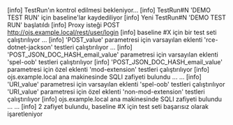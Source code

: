 [info] TestRun'ın kontrol edilmesi bekleniyor...
[info] TestRun#N 'DEMO TEST RUN' için baseline'lar kaydediliyor
[info] Yeni TestRun#N 'DEMO TEST RUN' başlatıldı
[info] Proxy isteği POST http://ojs.example.local/rest/user/login
[info] baseline #X için bir test seti çalıştırılıyor
...
[info] 'POST_value' parametresi için varsayılan eklenti 'rce-dotnet-jackson' testleri çalıştırılıyor
...
[info] 'POST_JSON_DOC_HASH_email_value' parametresi için varsayılan eklenti 'spel-oob' testleri çalıştırılıyor
[info] 'POST_JSON_DOC_HASH_email_value' parametresi için özel eklenti 'mod-extension' testleri çalıştırılıyor
[info] ojs.example.local ana makinesinde SQLI zafiyeti bulundu ...
...
[info] 'URI_value' parametresi için varsayılan eklenti 'spel-oob' testleri çalıştırılıyor
'URI_value' parametresi için özel eklenti 'non-mod-extension' testleri çalıştırılıyor
[info] ojs.example.local ana makinesinde SQLI zafiyeti bulundu ...
...
[info] 2 zafiyet bulundu, baseline #X için test seti başarısız olarak işaretleniyor